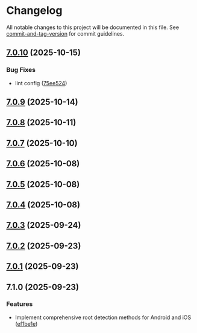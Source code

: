 # Changelog

All notable changes to this project will be documented in this file. See [commit-and-tag-version](https://github.com/absolute-version/commit-and-tag-version) for commit guidelines.

## [7.0.10](https://github.com/Cap-go/capacitor-is-root/compare/7.0.9...7.0.10) (2025-10-15)


### Bug Fixes

* lint config ([75ee524](https://github.com/Cap-go/capacitor-is-root/commit/75ee524419c942bf6b0b504d8ecf36cfecf59a5c))

## [7.0.9](https://github.com/Cap-go/capacitor-is-root/compare/7.0.8...7.0.9) (2025-10-14)

## [7.0.8](https://github.com/Cap-go/capacitor-is-root/compare/7.0.7...7.0.8) (2025-10-11)

## [7.0.7](https://github.com/Cap-go/capacitor-is-root/compare/7.0.6...7.0.7) (2025-10-10)

## [7.0.6](https://github.com/Cap-go/capacitor-is-root/compare/7.0.5...7.0.6) (2025-10-08)

## [7.0.5](https://github.com/Cap-go/capacitor-is-root/compare/7.0.4...7.0.5) (2025-10-08)

## [7.0.4](https://github.com/Cap-go/capacitor-is-root/compare/7.0.3...7.0.4) (2025-10-08)

## [7.0.3](https://github.com/Cap-go/capacitor-is-root/compare/7.0.2...7.0.3) (2025-09-24)

## [7.0.2](https://github.com/Cap-go/capacitor-is-root/compare/7.0.1...7.0.2) (2025-09-23)

## [7.0.1](https://github.com/Cap-go/capacitor-is-root/compare/7.1.0...7.0.1) (2025-09-23)

## 7.1.0 (2025-09-23)


### Features

* Implement comprehensive root detection methods for Android and iOS ([ef1be1e](https://github.com/Cap-go/capacitor-is-root/commit/ef1be1e95ea777ec3ef0b625a52158b813ddd507))
